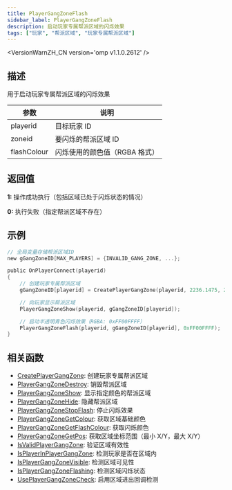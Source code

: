 ```yaml
---
title: PlayerGangZoneFlash
sidebar_label: PlayerGangZoneFlash
description: 启动玩家专属帮派区域的闪烁效果
tags: ["玩家", "帮派区域", "玩家专属帮派区域"]
---
```


<VersionWarnZH_CN version='omp v1.1.0.2612' />

## 描述

用于启动玩家专属帮派区域的闪烁效果

| 参数        | 说明                          |
| ----------- | ----------------------------- |
| playerid    | 目标玩家 ID                   |
| zoneid      | 要闪烁的帮派区域 ID           |
| flashColour | 闪烁使用的颜色值（RGBA 格式） |

## 返回值

**1:** 操作成功执行（包括区域已处于闪烁状态的情况）

**0:** 执行失败（指定帮派区域不存在）

## 示例

```c
// 全局变量存储帮派区域ID
new gGangZoneID[MAX_PLAYERS] = {INVALID_GANG_ZONE, ...};

public OnPlayerConnect(playerid)
{
    // 创建玩家专属帮派区域
    gGangZoneID[playerid] = CreatePlayerGangZone(playerid, 2236.1475, 2424.7266, 2319.1636, 2502.4348);

    // 向玩家显示帮派区域
    PlayerGangZoneShow(playerid, gGangZoneID[playerid]);

    // 启动半透明青色闪烁效果（RGBA: 0xFF00FFFF）
    PlayerGangZoneFlash(playerid, gGangZoneID[playerid], 0xFF00FFFF);
}
```

## 相关函数

- [CreatePlayerGangZone](CreatePlayerGangZone): 创建玩家专属帮派区域
- [PlayerGangZoneDestroy](PlayerGangZoneDestroy): 销毁帮派区域
- [PlayerGangZoneShow](PlayerGangZoneShow): 显示指定颜色的帮派区域
- [PlayerGangZoneHide](PlayerGangZoneHide): 隐藏帮派区域
- [PlayerGangZoneStopFlash](PlayerGangZoneStopFlash): 停止闪烁效果
- [PlayerGangZoneGetColour](PlayerGangZoneGetColour): 获取区域基础颜色
- [PlayerGangZoneGetFlashColour](PlayerGangZoneGetFlashColour): 获取闪烁颜色
- [PlayerGangZoneGetPos](PlayerGangZoneGetPos): 获取区域坐标范围（最小 X/Y，最大 X/Y）
- [IsValidPlayerGangZone](IsValidPlayerGangZone): 验证区域有效性
- [IsPlayerInPlayerGangZone](IsPlayerInPlayerGangZone): 检测玩家是否在区域内
- [IsPlayerGangZoneVisible](IsPlayerGangZoneVisible): 检测区域可见性
- [IsPlayerGangZoneFlashing](IsPlayerGangZoneFlashing): 检测区域闪烁状态
- [UsePlayerGangZoneCheck](UsePlayerGangZoneCheck): 启用区域进出回调检测
